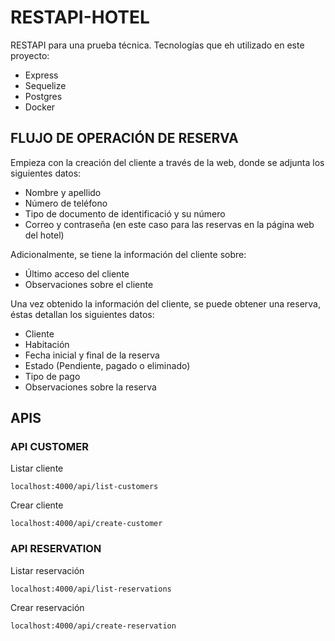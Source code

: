 # RESTAPI-HOTEL
RESTAPI para una prueba técnica.
Tecnologías que eh utilizado en este proyecto:
- Express
- Sequelize
- Postgres
- Docker
## FLUJO DE OPERACIÓN DE RESERVA
Empieza con la creación del cliente a través de la web, donde se adjunta los siguientes datos:
* Nombre y apellido
* Número de teléfono
* Tipo de documento de identificació y su número
* Correo y contraseña (en este caso para las reservas en la página web del hotel)

Adicionalmente, se tiene la información del cliente sobre:
* Último acceso del cliente
* Observaciones sobre el cliente

Una vez obtenido la información del cliente, se puede obtener una reserva, éstas detallan los siguientes datos:
* Cliente
* Habitación
* Fecha inicial y final de la reserva
* Estado (Pendiente, pagado o eliminado)
* Tipo de pago
* Observaciones sobre la reserva
## APIS
### API CUSTOMER
Listar cliente
```
localhost:4000/api/list-customers
```
Crear cliente
```
localhost:4000/api/create-customer
```
### API RESERVATION

Listar reservación
```
localhost:4000/api/list-reservations
```
Crear reservación
```
localhost:4000/api/create-reservation
```
